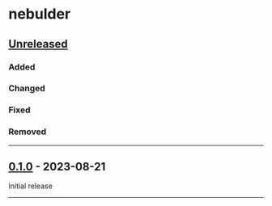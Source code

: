 # nebulder 

## [Unreleased]

### Added

### Changed

### Fixed

### Removed

____
## [0.1.0] - 2023-08-21

Initial release

____
[Unreleased]: https://github.com/erykjj/nebulder
[0.1.0]: https://github.com/erykjj/nebulder/releases/tag/v0.1.0

